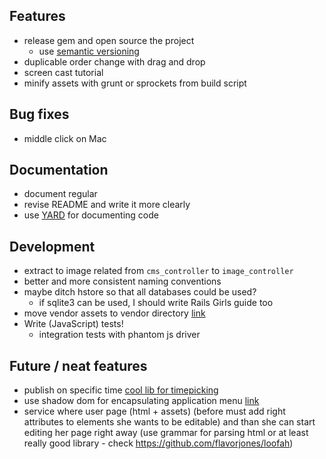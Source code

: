 ## Features
- release gem and open source the project
	- use [semantic versioning](http://semver.org/)
- duplicable order change with drag and drop
- screen cast tutorial
- minify assets with grunt or sprockets from build script

## Bug fixes
- middle click on Mac

## Documentation
- document regular
- revise README and write it more clearly
- use [YARD](http://yardoc.org/) for documenting code

## Development
- extract to image related from `cms_controller` to `image_controller`
- better and more consistent naming conventions
- maybe ditch hstore so that all databases could be used?
	- if sqlite3 can be used, I should write Rails Girls guide too
- move vendor assets to vendor directory [link](http://prioritized.net/blog/gemify-assets-for-rails/)
- Write (JavaScript) tests!
	- integration tests with phantom js driver

## Future / neat features
- publish on specific time [cool lib for timepicking](http://amsul.ca/pickadate.js)
- use shadow dom for encapsulating application menu [link](http://www.html5rocks.com/en/tutorials/webcomponents/shadowdom/)
- service where user page (html + assets) (before must add right attributes to elements she wants to be editable) and than she can start editing her page right away (use grammar for parsing html or at least really good library - check https://github.com/flavorjones/loofah)
